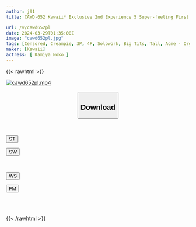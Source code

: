 ```yaml
---
author: j91
title: CAWD-652 Kawaii* Exclusive 2nd Experience 5 Super-feeling First Experiences That Awaken The 175 Cm Super Talented Body That Still Lacks Experience And Convulsions Noko Kamiya

url: /v/cawd652pl
date: 2024-03-29T01:35:00Z
image: "cawd652pl.jpg"
tags: [Censored, Creampie, 3P, 4P, Solowork, Big Tits, Tall, Acme · Orgasm	]
maker: [Kawaii]
actress: [ Kamiya Noko ]
---
```



{{< rawhtml >}}

<div class="video" data-videoid="74ygw2qGrBSApox">
    <a href="javascript:;">
        <img src="/v/cawd652pl/cawd652pl.jpg" width="WIDTH" height="HEIGHT" alt="cawd652pl.mp4" loading="lazy">
    </a>
</div>

<script type="text/javascript" src="https://j91.asia/asset/on-demand-st.js"></script>

<br>
  <link rel="stylesheet" href="https://j91.asia/asset/bs5.css">
  
  <center>
  <button class="btn btn-primary" type="button" data-bs-toggle="collapse" data-bs-target=".multi-collapse" aria-expanded="false" aria-controls="multiCollapseExample1 multiCollapseExample2"><h2>Download</h2></button></center>
</p>
<div class="row">
  <div class="col">
    <div class="collapse multi-collapse" id="multiCollapseExample1">
      <div class="card card-body">
	      	      <br>
<div class="buttons">  
<p><a href="https://streamtape.to/v/74ygw2qGrBSApox" target="_blank"><button class="btn-hover color-3"><i class="fa fa-download"></i> ST</button></a></p>
<p><a href="https://asnwish.com/p4hj9b3mjryq" target="_blank"><button class="btn-hover color-2"><i class="fa fa-download"></i> SW</button></a></p></div>
    </div>
  </div>
</div>
  <div class="col">
    <div class="collapse multi-collapse" id="multiCollapseExample2">
      <div class="card card-body">
	      <br>
<div class="buttons">
<p><a href="https://wolfstream.tv/47j3r7kxrn7y"><button class="btn-hover color-9"><i class="fa fa-download"></i> WS</button></a></p>
<p><a href="https://filemoon.sx/d/nxcobi9bcy24"><button class="btn-hover color-8"><i class="fa fa-download"></i> FM</button></a></p></div>
<br><br>
      </div>
    </div>
  </div>
</div>

{{< /rawhtml >}}